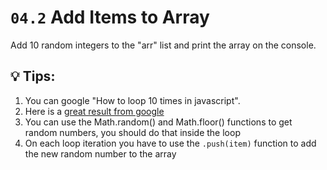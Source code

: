 # `04.2` Add Items to Array

Add 10 random integers to the "arr" list and print the array on the console.

## 💡 Tips:

1. You can google "How to loop 10 times in javascript".
2. Here is a [great result from google](https://stackoverflow.com/questions/45024991/run-a-loop-n-times)
3. You can use the Math.random() and Math.floor() functions to get random numbers, you should do that inside the loop
4. On each loop iteration you have to use the `.push(item)` function to add the new random number to the array